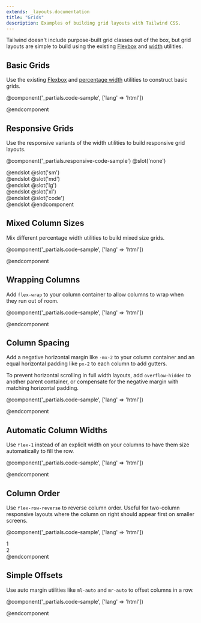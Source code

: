 ```yaml
---
extends: _layouts.documentation
title: "Grids"
description: Examples of building grid layouts with Tailwind CSS.
---
```


Tailwind doesn't include purpose-built grid classes out of the box, but grid layouts are simple to build using the existing [Flexbox](/docs/flexbox-display) and [width](/docs/width) utilities.

## Basic Grids

Use the existing [Flexbox](/docs/flexbox-display) and [percentage width](/docs/width) utilities to construct basic grids.

@component('_partials.code-sample', ['lang' => 'html'])
<!-- Full width column -->
<div class="flex mb-4">
  <div class="w-full bg-grey h-12"></div>
</div>

<!-- Two columns -->
<div class="flex mb-4">
  <div class="w-1/2 bg-gray-400 h-12"></div>
  <div class="w-1/2 bg-grey h-12"></div>
</div>

<!-- Three columns -->
<div class="flex mb-4">
  <div class="w-1/3 bg-gray-400 h-12"></div>
  <div class="w-1/3 bg-grey h-12"></div>
  <div class="w-1/3 bg-gray-400 h-12"></div>
</div>

<!-- Four columns -->
<div class="flex mb-4">
  <div class="w-1/4 bg-grey h-12"></div>
  <div class="w-1/4 bg-gray-400 h-12"></div>
  <div class="w-1/4 bg-grey h-12"></div>
  <div class="w-1/4 bg-gray-400 h-12"></div>
</div>

<!-- Five columns -->
<div class="flex mb-4">
  <div class="w-1/5 bg-grey h-12"></div>
  <div class="w-1/5 bg-gray-400 h-12"></div>
  <div class="w-1/5 bg-grey h-12"></div>
  <div class="w-1/5 bg-gray-400 h-12"></div>
  <div class="w-1/5 bg-grey h-12"></div>
</div>

<!-- Six columns -->
<div class="flex">
  <div class="w-1/6 bg-gray-400 h-12"></div>
  <div class="w-1/6 bg-grey h-12"></div>
  <div class="w-1/6 bg-gray-400 h-12"></div>
  <div class="w-1/6 bg-grey h-12"></div>
  <div class="w-1/6 bg-gray-400 h-12"></div>
  <div class="w-1/6 bg-grey h-12"></div>
</div>
@endcomponent

## Responsive Grids

Use the responsive variants of the width utilities to build responsive grid layouts.

@component('_partials.responsive-code-sample')
@slot('none')
<div class="flex flex-wrap">
  <div class="h-12 w-full mb-4 bg-grey"></div>
  <div class="h-12 w-full mb-4 bg-gray-400"></div>
  <div class="h-12 w-full mb-4 bg-grey"></div>
  <div class="h-12 w-full mb-4 bg-gray-400"></div>
  <div class="h-12 w-full mb-4 bg-grey"></div>
  <div class="h-12 w-full mb-4 bg-gray-400"></div>
</div>
@endslot
@slot('sm')
<div class="flex flex-wrap">
  <div class="h-12 w-1/2 mb-4 bg-grey"></div>
  <div class="h-12 w-1/2 mb-4 bg-gray-400"></div>
  <div class="h-12 w-1/2 mb-4 bg-grey"></div>
  <div class="h-12 w-1/2 mb-4 bg-gray-400"></div>
  <div class="h-12 w-1/2 mb-4 bg-grey"></div>
  <div class="h-12 w-1/2 mb-4 bg-gray-400"></div>
</div>
@endslot
@slot('md')
<div class="flex flex-wrap">
  <div class="h-12 w-1/3 mb-4 bg-grey"></div>
  <div class="h-12 w-1/3 mb-4 bg-gray-400"></div>
  <div class="h-12 w-1/3 mb-4 bg-grey"></div>
  <div class="h-12 w-1/3 mb-4 bg-gray-400"></div>
  <div class="h-12 w-1/3 mb-4 bg-grey"></div>
  <div class="h-12 w-1/3 mb-4 bg-gray-400"></div>
</div>
@endslot
@slot('lg')
<div class="flex flex-wrap">
  <div class="h-12 w-1/4 mb-4 bg-grey"></div>
  <div class="h-12 w-1/4 mb-4 bg-gray-400"></div>
  <div class="h-12 w-1/4 mb-4 bg-grey"></div>
  <div class="h-12 w-1/4 mb-4 bg-gray-400"></div>
  <div class="h-12 w-1/2 mb-4 bg-grey"></div>
  <div class="h-12 w-1/2 mb-4 bg-gray-400"></div>
</div>
@endslot
@slot('xl')
<div class="flex flex-wrap">
  <div class="h-12 w-1/6 mb-4 bg-grey"></div>
  <div class="h-12 w-1/6 mb-4 bg-gray-400"></div>
  <div class="h-12 w-1/6 mb-4 bg-grey"></div>
  <div class="h-12 w-1/6 mb-4 bg-gray-400"></div>
  <div class="h-12 w-1/6 mb-4 bg-grey"></div>
  <div class="h-12 w-1/6 mb-4 bg-gray-400"></div>
</div>
@endslot
@slot('code')
<div class="flex flex-wrap">
  <div class="none:w-full sm:w-1/2 md:w-1/3 lg:w-1/4 xl:w-1/6 mb-4 bg-grey"></div>
  <div class="none:w-full sm:w-1/2 md:w-1/3 lg:w-1/4 xl:w-1/6 mb-4 bg-gray-400"></div>
  <div class="none:w-full sm:w-1/2 md:w-1/3 lg:w-1/4 xl:w-1/6 mb-4 bg-grey"></div>
  <div class="none:w-full sm:w-1/2 md:w-1/3 lg:w-1/4 xl:w-1/6 mb-4 bg-gray-400"></div>
  <div class="none:w-full sm:w-1/2 md:w-1/3 lg:w-1/2 xl:w-1/6 mb-4 bg-grey"></div>
  <div class="none:w-full sm:w-1/2 md:w-1/3 lg:w-1/2 xl:w-1/6 mb-4 bg-gray-400"></div>
</div>
@endslot
@endcomponent

## Mixed Column Sizes

Mix different percentage width utilities to build mixed size grids.

@component('_partials.code-sample', ['lang' => 'html'])
<!-- Narrower side column -->
<div class="flex mb-4">
  <div class="w-3/4 bg-grey h-12"></div>
  <div class="w-1/4 bg-gray-400 h-12"></div>
</div>

<!-- Wide center column -->
<div class="flex">
  <div class="w-1/5 bg-grey h-12"></div>
  <div class="w-3/5 bg-gray-400 h-12"></div>
  <div class="w-1/5 bg-grey h-12"></div>
</div>
@endcomponent

## Wrapping Columns

Add `flex-wrap` to your column container to allow columns to wrap when they run out of room.

@component('_partials.code-sample', ['lang' => 'html'])
<div class="flex flex-wrap -mb-4">
  <div class="w-1/3 mb-4 bg-gray-400 h-12"></div>
  <div class="w-1/3 mb-4 bg-grey h-12"></div>
  <div class="w-1/3 mb-4 bg-gray-400 h-12"></div>
  <div class="w-1/3 mb-4 bg-grey h-12"></div>
  <div class="w-1/3 mb-4 bg-gray-400 h-12"></div>
</div>
@endcomponent

## Column Spacing

Add a negative horizontal margin like `-mx-2` to your column container and an equal horizontal padding like `px-2` to each column to add gutters.

To prevent horizontal scrolling in full width layouts, add `overflow-hidden` to another parent container, or compensate for the negative margin with matching horizontal padding.

@component('_partials.code-sample', ['lang' => 'html'])
<div class="px-2">
  <div class="flex -mx-2">
    <div class="w-1/3 px-2">
      <div class="bg-gray-400 h-12"></div>
    </div>
    <div class="w-1/3 px-2">
      <div class="bg-grey h-12"></div>
    </div>
    <div class="w-1/3 px-2">
      <div class="bg-gray-400 h-12"></div>
    </div>
  </div>
</div>
@endcomponent

## Automatic Column Widths

Use `flex-1` instead of an explicit width on your columns to have them size automatically to fill the row.

@component('_partials.code-sample', ['lang' => 'html'])
<!-- Full width column -->
<div class="flex mb-4">
  <div class="flex-1 bg-grey h-12"></div>
</div>

<!-- Five columns -->
<div class="flex mb-4">
  <div class="flex-1 bg-gray-400 h-12"></div>
  <div class="flex-1 bg-grey h-12"></div>
  <div class="flex-1 bg-gray-400 h-12"></div>
  <div class="flex-1 bg-grey h-12"></div>
  <div class="flex-1 bg-gray-400 h-12"></div>
</div>

<!-- Seven columns -->
<div class="flex mb-4">
  <div class="flex-1 bg-gray-400 h-12"></div>
  <div class="flex-1 bg-grey h-12"></div>
  <div class="flex-1 bg-gray-400 h-12"></div>
  <div class="flex-1 bg-grey h-12"></div>
  <div class="flex-1 bg-gray-400 h-12"></div>
  <div class="flex-1 bg-grey h-12"></div>
  <div class="flex-1 bg-gray-400 h-12"></div>
</div>

<!-- Eleven columns -->
<div class="flex mb-4">
  <div class="flex-1 bg-gray-400 h-12"></div>
  <div class="flex-1 bg-grey h-12"></div>
  <div class="flex-1 bg-gray-400 h-12"></div>
  <div class="flex-1 bg-grey h-12"></div>
  <div class="flex-1 bg-gray-400 h-12"></div>
  <div class="flex-1 bg-grey h-12"></div>
  <div class="flex-1 bg-gray-400 h-12"></div>
  <div class="flex-1 bg-grey h-12"></div>
  <div class="flex-1 bg-gray-400 h-12"></div>
  <div class="flex-1 bg-grey h-12"></div>
  <div class="flex-1 bg-gray-400 h-12"></div>
</div>
@endcomponent

## Column Order

Use `flex-row-reverse` to reverse column order. Useful for two-column responsive layouts where the column on right should appear first on smaller screens.

@component('_partials.code-sample', ['lang' => 'html'])
<div class="flex md:flex-row-reverse flex-wrap">
  <div class="w-full md:w-3/4 bg-grey p-4 text-center text-grey-lighter">1</div>
  <div class="w-full md:w-1/4 bg-gray-400 p-4 text-center text-gray-700">2</div>
</div>
@endcomponent

## Simple Offsets

Use auto margin utilities like `ml-auto` and `mr-auto` to offset columns in a row.

@component('_partials.code-sample', ['lang' => 'html'])
<div class="flex flex-wrap">
  <div class="w-1/3 ml-auto bg-grey h-12"></div>
  <div class="w-1/3 mr-auto bg-gray-400 h-12"></div>
</div>
@endcomponent
